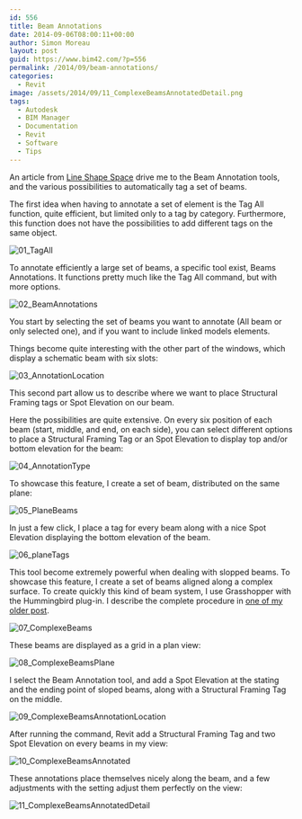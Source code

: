 ```yaml
---
id: 556
title: Beam Annotations
date: 2014-09-06T08:00:11+00:00
author: Simon Moreau
layout: post
guid: https://www.bim42.com/?p=556
permalink: /2014/09/beam-annotations/
categories:
  - Revit
image: /assets/2014/09/11_ComplexeBeamsAnnotatedDetail.png
tags:
  - Autodesk
  - BIM Manager
  - Documentation
  - Revit
  - Software
  - Tips
---
```

An article from [Line Shape Space](http://lineshapespace.com/ "Line Shape Space") drive me to the Beam Annotation tools, and the various possibilities to automatically tag a set of beams.
  
The first idea when having to annotate a set of element is the Tag All function, quite efficient, but limited only to a tag by category. Furthermore, this function does not have the possibilities to add different tags on the same object.

![01_TagAll](/assets/2014/09/01_TagAll.png)

To annotate efficiently a large set of beams, a specific tool exist, Beams Annotations. It functions pretty much like the Tag All command, but with more options.

![02_BeamAnnotations](/assets/2014/09/02_BeamAnnotations.png)

You start by selecting the set of beams you want to annotate (All beam or only selected one), and if you want to include linked models elements.
  
Things become quite interesting with the other part of the windows, which display a schematic beam with six slots:

![03_AnnotationLocation](/assets/2014/09/03_AnnotationLocation.png)

This second part allow us to describe where we want to place Structural Framing tags or Spot Elevation on our beam.

Here the possibilities are quite extensive. On every six position of each beam (start, middle, and end, on each side), you can select different options to place a Structural Framing Tag or an Spot Elevation to display top and/or bottom elevation for the beam:

![04_AnnotationType](/assets/2014/09/04_AnnotationType.png)

To showcase this feature, I create a set of beam, distributed on the same plane:

![05_PlaneBeams](/assets/2014/09/05_PlaneBeams.png)

In just a few click, I place a tag for every beam along with a nice Spot Elevation displaying the bottom elevation of the beam.

![06_planeTags](/assets/2014/09/06_planeTags.png)

This tool become extremely powerful when dealing with slopped beams. To showcase this feature, I create a set of beams aligned along a complex surface. To create quickly this kind of beam system, I use Grasshopper with the Hummingbird plug-in. I describe the complete procedure in [one of my older post](https://www.bim42.com/2012/09/parametric-modeling-in-revit/ "Parametric modeling in Revit").

![07_ComplexeBeams](/assets/2014/09/07_ComplexeBeams.png)

These beams are displayed as a grid in a plan view:

![08_ComplexeBeamsPlane](/assets/2014/09/08_ComplexeBeamsPlane.png)

I select the Beam Annotation tool, and add a Spot Elevation at the stating and the ending point of sloped beams, along with a Structural Framing Tag on the middle.

![09_ComplexeBeamsAnnotationLocation](/assets/2014/09/09_ComplexeBeamsAnnotationLocation.png)

After running the command, Revit add a Structural Framing Tag and two Spot Elevation on every beams in my view:

![10_ComplexeBeamsAnnotated](/assets/2014/09/10_ComplexeBeamsAnnotated.png)

These annotations place themselves nicely along the beam, and a few adjustments with the setting adjust them perfectly on the view:

![11_ComplexeBeamsAnnotatedDetail](/assets/2014/09/11_ComplexeBeamsAnnotatedDetail.png)